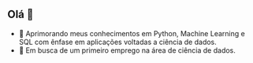 ## Olá 👋

- 🌱 Aprimorando meus conhecimentos em Python, Machine Learning e SQL com ênfase em aplicações voltadas a ciência de dados.
- 👯 Em busca de um primeiro emprego na área de ciência de dados.
  
<!--
**nobrevitor/nobrevitor** is a ✨ _special_ ✨ repository because its `README.md` (this file) appears on your GitHub profile.

Here are some ideas to get you started:

- 🔭 I’m currently working on ...

- 🤔 I’m looking for help with ...
- 💬 Ask me about ...
- 📫 How to reach me: ...
- 😄 Pronouns: ...
- ⚡ Fun fact: ...
-->
